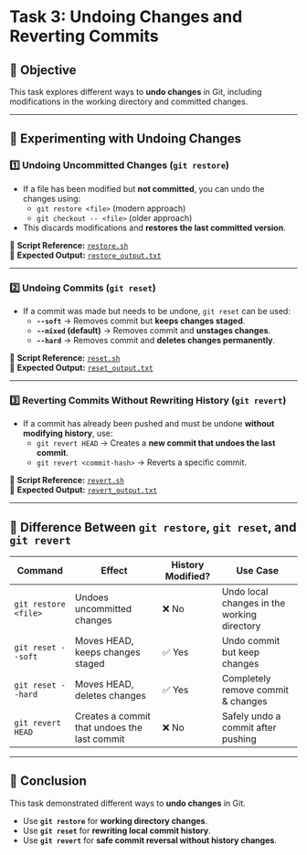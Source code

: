 # **Task 3: Undoing Changes and Reverting Commits**

## **📌 Objective**
This task explores different ways to **undo changes** in Git, including modifications in the working directory and committed changes.

---

## **🔹 Experimenting with Undoing Changes**
### **1️⃣ Undoing Uncommitted Changes (`git restore`)**
- If a file has been modified but **not committed**, you can undo the changes using:
  - `git restore <file>` (modern approach)
  - `git checkout -- <file>` (older approach)
- This discards modifications and **restores the last committed version**.

🔹 **Script Reference:** [`restore.sh`](./restore.sh)  
🔹 **Expected Output:** [`restore_output.txt`](./restore_output.txt)  

---

### **2️⃣ Undoing Commits (`git reset`)**
- If a commit was made but needs to be undone, `git reset` can be used:
  - **`--soft`** → Removes commit but **keeps changes staged**.
  - **`--mixed` (default)** → Removes commit and **unstages changes**.
  - **`--hard`** → Removes commit and **deletes changes permanently**.
  
🔹 **Script Reference:** [`reset.sh`](./reset.sh)  
🔹 **Expected Output:** [`reset_output.txt`](./reset_output.txt)  

---

### **3️⃣ Reverting Commits Without Rewriting History (`git revert`)**
- If a commit has already been pushed and must be undone **without modifying history**, use:
  - `git revert HEAD` → Creates a **new commit that undoes the last commit**.
  - `git revert <commit-hash>` → Reverts a specific commit.

🔹 **Script Reference:** [`revert.sh`](./revert.sh)  
🔹 **Expected Output:** [`revert_output.txt`](./revert_output.txt)  

---

## **🔹 Difference Between `git restore`, `git reset`, and `git revert`**
| Command | Effect | History Modified? | Use Case |
|---------|--------|------------------|----------|
| `git restore <file>` | Undoes uncommitted changes | ❌ No | Undo local changes in the working directory |
| `git reset --soft` | Moves HEAD, keeps changes staged | ✅ Yes | Undo commit but keep changes |
| `git reset --hard` | Moves HEAD, deletes changes | ✅ Yes | Completely remove commit & changes |
| `git revert HEAD` | Creates a commit that undoes the last commit | ❌ No | Safely undo a commit after pushing |

---

## **🎯 Conclusion**
This task demonstrated different ways to **undo changes** in Git.  
- Use **`git restore`** for **working directory changes**.  
- Use **`git reset`** for **rewriting local commit history**.  
- Use **`git revert`** for **safe commit reversal without history changes**.  
